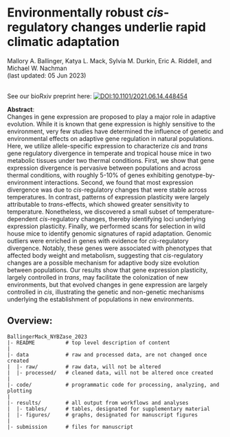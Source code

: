 Environmentally robust *cis*-regulatory changes underlie rapid climatic adaptation
================
Mallory A. Ballinger, Katya L. Mack, Sylvia M. Durkin, Eric A. Riddell, and Michael W. Nachman<br>(last updated: 05 Jun 2023)

<br>See our bioRxiv preprint here:
[![DOI:10.1101/2021.06.14.448454](http://img.shields.io/badge/DOI-10.1101/2021.06.14.448454-B31B1B.svg)](https://www.biorxiv.org/content/10.1101/2022.08.29.505745v1)


**Abstract**:<br>Changes in gene expression are proposed to play a major role in adaptive evolution. While it is known that gene expression is highly sensitive to the environment, very few studies have determined the influence of genetic and environmental effects on adaptive gene regulation in natural populations. Here, we utilize allele-specific expression to characterize *cis* and *trans* gene regulatory divergence in temperate and tropical house mice in two metabolic tissues under two thermal conditions. First, we show that gene expression divergence is pervasive between populations and across thermal conditions, with roughly 5-10% of genes exhibiting genotype-by-environment interactions. Second, we found that most expression divergence was due to *cis*-regulatory changes that were stable across temperatures. In contrast, patterns of expression plasticity were largely attributable to *trans*-effects, which showed greater sensitivity to temperature. Nonetheless, we discovered a small subset of temperature-dependent *cis*-regulatory changes, thereby identifying loci underlying expression plasticity. Finally, we performed scans for selection in wild house mice to identify genomic signatures of rapid adaptation. Genomic outliers were enriched in genes with evidence for *cis*-regulatory divergence. Notably, these genes were associated with phenotypes that affected body weight and metabolism, suggesting that *cis*-regulatory changes are a possible mechanism for adaptive body size evolution between populations. Our results show that gene expression plasticity, largely controlled in *trans*, may facilitate the colonization of new environments, but that evolved changes in gene expression are largely controlled in *cis*, illustrating the genetic and non-genetic mechanisms underlying the establishment of populations in new environments.

## Overview:

    BallingerMack_NYBZase_2023
    |- README          # top level description of content
    |
    |- data            # raw and processed data, are not changed once created
    |  |- raw/         # raw data, will not be altered
    |  |- processed/   # cleaned data, will not be altered once created
    |
    |- code/           # programmatic code for processing, analyzing, and plotting
    |
    |- results/        # all output from workflows and analyses
    |  |- tables/      # tables, designated for supplementary material
    |  |- figures/     # graphs, designated for manuscript figures
    |
    |- submission      # files for manuscript
